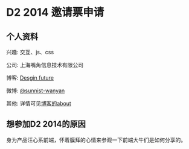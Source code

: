 # D2 2014 邀请票申请

## 个人资料

兴趣: 交互、js、css

公司: 上海嘴角信息技术有限公司

博客: [Desgin future](http://sunnist.github.io/)

微博: [@sunnist-wanyan](http://weibo.com/u/2192157460)

其他: 详情可见[博客的about](http://sunnist.github.io/about.html)

## 想参加D2 2014的原因

身为产品汪心系前端，怀着膜拜的心情来参观一下前端大牛们是如何分享的。
